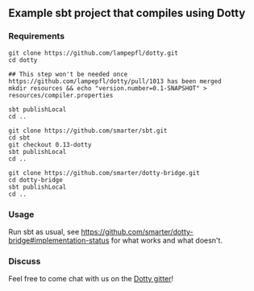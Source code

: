 ## Example sbt project that compiles using Dotty

### Requirements

```shell
git clone https://github.com/lampepfl/dotty.git
cd dotty

## This step won't be needed once https://github.com/lampepfl/dotty/pull/1013 has been merged
mkdir resources && echo "version.number=0.1-SNAPSHOT" > resources/compiler.properties

sbt publishLocal
cd ..

git clone https://github.com/smarter/sbt.git
cd sbt
git checkout 0.13-dotty
sbt publishLocal
cd ..

git clone https://github.com/smarter/dotty-bridge.git
cd dotty-bridge
sbt publishLocal
cd ..
```

### Usage

Run sbt as usual, see
https://github.com/smarter/dotty-bridge#implementation-status for what works and
what doesn't.

### Discuss

Feel free to come chat with us on the
[Dotty gitter](http://gitter.im/lampepfl/dotty)!
